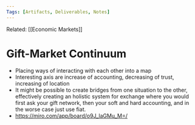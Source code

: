 ```yaml
---
Tags: [Artifacts, Deliverables, Notes]
---
```

Related: [[Economic Markets]]

# Gift-Market Continuum
- Placing ways of interacting with each other into a map
- Interesting axis are increase of accounting, decreasing of trust, increasing of location
- It might be possible to create bridges from one situation to the other, effectively creating an holistic system for exchange where you would first ask your gift network, then your soft and hard accounting, and in the worse case just use fiat.
- https://miro.com/app/board/o9J_laGMu_M=/
